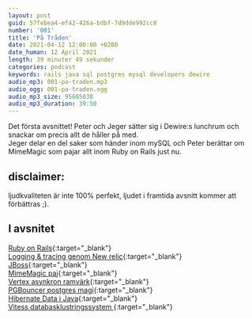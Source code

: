 ```yaml
---
layout: post
guid: 57febea4-ef42-426a-bdbf-7d9dde992cc8
number: '001'
title: 'På Tråden'
date: 2021-04-12 12:00:00 +0200
date_human: 12 April 2021
length: 39 minuter 49 sekunder
categories: podcast
keywords: rails java sql postgres mysql developers dewire
audio_mp3: 001-pa-traden.mp3
audio_ogg: 001-pa-traden.ogg
audio_mp3_size: 95605038
audio_mp3_duration: 39:50
---
```


Det första avsnittet!
Peter och Jeger sätter sig i Dewire:s lunchrum och snackar om precis allt de
håller på med.  
Jeger delar en del saker som händer inom mySQL och Peter
berättar om MimeMagic som pajar allt inom Ruby on Rails just nu.

<!--more-->

## disclaimer:

ljudkvaliteten är inte 100% perfekt, ljudet i framtida avsnitt kommer att förbättras ;).

## I avsnitet

[Ruby on Rails](https://rubyonrails.org/){:target="\_blank"}  
[Logging & tracing genom New relic](https://docs.newrelic.com/docs/integrations/kubernetes-integration/installation/kubernetes-integration-install-configure/){:target="\_blank"}  
[JBoss](https://www.jboss.org/){:target="\_blank"}  
[MimeMagic paj](https://dev.to/cseeman/what-s-up-with-mimemagic-breaking-everything-he1){:target="\_blank"}  
[Vertex asynkron ramvärk](https://vertx.io){:target="\_blank"}  
[PGBouncer postgres magi](https://www.pgbouncer.org/){:target="\_blank"}  
[Hibernate Data i Java](https://hibernate.org/){:target="\_blank"}  
[Vitess databasklustringssystem ](https://vitess.io/){:target="\_blank"}

